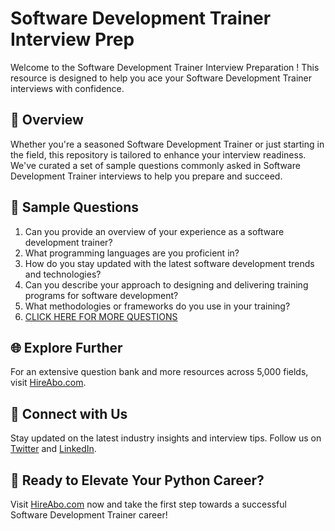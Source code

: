 # Software Development Trainer Interview Prep

Welcome to the Software Development Trainer Interview Preparation ! This resource is designed to help you ace your Software Development Trainer interviews with confidence.

## 🚀 Overview

Whether you're a seasoned Software Development Trainer or just starting in the field, this repository is tailored to enhance your interview readiness. We've curated a set of sample questions commonly asked in Software Development Trainer interviews to help you prepare and succeed.

## 📝 Sample Questions

1. Can you provide an overview of your experience as a software development trainer?
2. What programming languages are you proficient in?
3. How do you stay updated with the latest software development trends and technologies?
4. Can you describe your approach to designing and delivering training programs for software development?
5. What methodologies or frameworks do you use in your training?
6. [CLICK HERE FOR MORE QUESTIONS](https://hireabo.com/job/0_0_51/Software%20Development%20Trainer)

## 🌐 Explore Further

For an extensive question bank and more resources across 5,000 fields, visit [HireAbo.com](https://www.hireabo.com).

## 📱 Connect with Us

Stay updated on the latest industry insights and interview tips. Follow us on [Twitter](https://twitter.com/hireabo) and [LinkedIn](https://www.linkedin.com/in/hire-abo-3609972a8/).

## 🚀 Ready to Elevate Your Python Career?

Visit [HireAbo.com](https://www.hireabo.com) now and take the first step towards a successful Software Development Trainer career!
